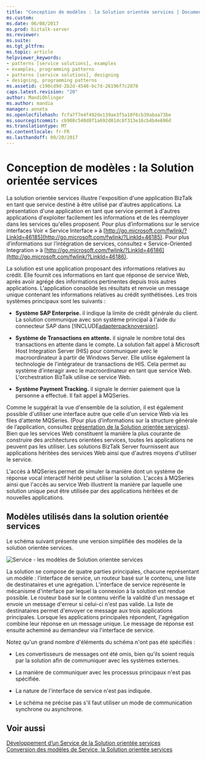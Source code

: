 ```yaml
---
title: "Conception de modèles : la Solution orientée services | Documents Microsoft"
ms.custom: 
ms.date: 06/08/2017
ms.prod: biztalk-server
ms.reviewer: 
ms.suite: 
ms.tgt_pltfrm: 
ms.topic: article
helpviewer_keywords:
- patterns [service solutions], examples
- examples, programming patterns
- patterns [service solutions], designing
- designing, programming patterns
ms.assetid: c196cd9d-2b2d-4548-bc7d-26196f7c2878
caps.latest.revision: "20"
author: MandiOhlinger
ms.author: mandia
manager: anneta
ms.openlocfilehash: fcfa7f7e4f492de139ae3f5a10f6cb39abaa73be
ms.sourcegitcommit: cb908c540d8f1a692d01dc8f313e16cb4b4e696d
ms.translationtype: MT
ms.contentlocale: fr-FR
ms.lasthandoff: 09/20/2017
---
```

# <a name="designing-with-patterns-the-service-oriented-solution"></a>Conception de modèles : la Solution orientée services
La solution orientée services illustre l'exposition d'une application BizTalk en tant que service destiné à être utilisé par d'autres applications. La présentation d'une application en tant que service permet à d'autres applications d'exploiter facilement les informations et de les réemployer dans les services qu'elles proposent. Pour plus d’informations sur le service interfaces Voir « Service Interface » à [http://go.microsoft.com/fwlink/?LinkId=46185](http://go.microsoft.com/fwlink/?LinkId=46185). Pour plus d’informations sur l’intégration de services, consultez « Service-Oriented Integration » à [http://go.microsoft.com/fwlink/?LinkId=46186](http://go.microsoft.com/fwlink/?LinkId=46186).  
  
 La solution est une application proposant des informations relatives au crédit. Elle fournit ces informations en tant que réponse de service Web, après avoir agrégé des informations pertinentes depuis trois autres applications. L'application consolide les résultats et renvoie un message unique contenant les informations relatives au crédit synthétisées. Les trois systèmes principaux sont les suivants :  
  
-   **Système SAP Enterprise.** il indique la limite de crédit générale du client. La solution communique avec son système principal à l'aide du connecteur SAP dans [!INCLUDE[adapterpacknoversion](../includes/adapterpacknoversion-md.md)].  
  
-   **Système de Transactions en attente.** il signale le nombre total des transactions en attente dans le compte. La solution fait appel à Microsoft Host Integration Server (HIS) pour communiquer avec le macroordinateur à partir de Windows Server. Elle utilise également la technologie de l'intégrateur de transactions de HIS. Cela permet au système d'interagir avec le macroordinateur en tant que service Web. L'orchestration BizTalk utilise ce service Web.  
  
-   **Système Payment Tracking.** il signale le dernier paiement que la personne a effectué. Il fait appel à MQSeries.  
  
 Comme le suggérait la vue d'ensemble de la solution, il est également possible d'utiliser une interface autre que celle d'un service Web via les files d'attente MQSeries. (Pour plus d’informations sur la structure générale de l’application, consultez [présentation de la Solution orientée services](../core/understanding-the-service-oriented-solution.md)). Bien que les services Web constituent la manière la plus courante de construire des architectures orientées services, toutes les applications ne peuvent pas les utiliser. Les solutions BizTalk Server fournissent aux applications héritées des services Web ainsi que d'autres moyens d'utiliser le service.  
  
 L'accès à MQSeries permet de simuler la manière dont un système de réponse vocal interactif hérité peut utiliser la solution. L'accès à MQSeries ainsi que l'accès au service Web illustrent la manière par laquelle une solution unique peut être utilisée par des applications héritées et de nouvelles applications.  
  
## <a name="patterns-used-in-the-service-oriented-solution"></a>Modèles utilisés dans la solution orientée services  
 Le schéma suivant présente une version simplifiée des modèles de la solution orientée services.  
  
 ![Service &#45; les modèles de Solution orientée services](../core/media/service-oriented-solution-patterns.gif "Service_Oriented_Solution_Patterns")  
  
 La solution se compose de quatre parties principales, chacune représentant un modèle : l’interface de service, un routeur basé sur le contenu, une liste de destinataires et une agrégation. L'interface de service représente le mécanisme d'interface par lequel la connexion à la solution est rendue possible. Le routeur basé sur le contenu vérifie la validité d'un message et envoie un message d'erreur si celui-ci n'est pas valide. La liste de destinataires permet d'envoyer ce message aux trois applications principales. Lorsque les applications principales répondent, l'agrégation combine leur réponse en un message unique. Le message de réponse est ensuite acheminé au demandeur via l'interface de service.  
  
 Notez qu'un grand nombre d'éléments du schéma n'ont pas été spécifiés :  
  
-   Les convertisseurs de messages ont été omis, bien qu'ils soient requis par la solution afin de communiquer avec les systèmes externes.  
  
-   La manière de communiquer avec les processus principaux n'est pas spécifiée.  
  
-   La nature de l'interface de service n'est pas indiquée.  
  
-   Le schéma ne précise pas s'il faut utiliser un mode de communication synchrone ou asynchrone.  
  
## <a name="see-also"></a>Voir aussi  
 [Développement d’un Service de la Solution orientée services](../core/developing-a-service-oriented-solution.md)   
 [Conversion des modèles de Service, la Solution orientée services](../core/translating-the-patterns-of-the-service-oriented-solution.md)